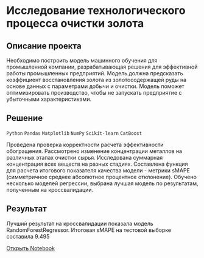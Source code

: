 # Исследование технологического процесса очистки золота

## Описание проекта 

Необходимо построить модель машинного обучения для промышленной компании, разрабатывающая решения для эффективной работы промышленных предприятий. Модель должна предсказать коэффициент восстановления золота из золотосодержащей руды на основе данных с параметрами добычи и очистки. Модель поможет оптимизировать производство, чтобы не запускать предприятие с убыточными характеристиками.

## Решение

`Python` `Pandas` `Matplotlib` `NumPy` `Scikit-learn` `CatBoost`

Проведена проверка корректности расчета эффективности обогращения. Рассмотрено изменение концентрации металлов на различных этапах очистки сырья. Исследована суммарная концентрация всех веществ на разных стадиях. Составлена функция для расчета итогового показателя качества модели - метрики sMAPE (симметричное среднее абсолютное процентное отклонение). Обучено несколько моделей регрессии, выбрана лучшая модель по результатам, полученным на кроссвалидации.

## Результат

Лучший результат на кроссвалидации показала модель RandomForestRegressor. Итоговая sMAPE на тестовой выборке составила 9.495

[Открыть Notebook](https://github.com/Azantii/Portfolio/blob/main/YandexPracticum-DataScience/%D0%98%D1%81%D1%81%D0%BB%D0%B5%D0%B4%D0%BE%D0%B2%D0%B0%D0%BD%D0%B8%D0%B5%20%D1%82%D0%B5%D1%85%D0%BD%D0%BE%D0%BB%D0%BE%D0%B3%D0%B8%D1%87%D0%B5%D1%81%D0%BA%D0%BE%D0%B3%D0%BE%20%D0%BF%D1%80%D0%BE%D1%86%D0%B5%D1%81%D1%81%D0%B0%20%D0%BE%D1%87%D0%B8%D1%81%D1%82%D0%BA%D0%B8%20%D0%B7%D0%BE%D0%BB%D0%BE%D1%82%D0%B0/%D0%9E%D1%87%D0%B8%D1%81%D1%82%D0%BA%D0%B0%20%D0%B7%D0%BE%D0%BB%D0%BE%D1%82%D0%BE%D1%81%D0%BE%D0%B4%D0%B5%D1%80%D0%B6%D0%B0%D1%89%D0%B5%D0%B9%20%D1%80%D1%83%D0%B4%D1%8B.ipynb)
